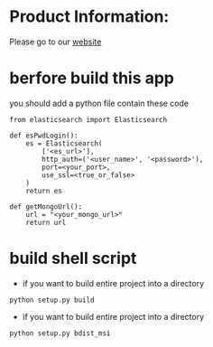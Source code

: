 # Product Information:
Please go to our [website]()

# berfore build this app

you should add a python file contain these code
```
from elasticsearch import Elasticsearch

def esPwdLogin():
    es = Elasticsearch(
        ['<es_url>'],
        http_auth=('<user_name>', '<password>'),
        port=<your_port>,
        use_ssl=<true_or_false>
    )
    return es

def getMongoUrl():
    url = "<your_mongo_url>"
    return url
```

# build shell script
* if you want to build entire project into a directory 
```
python setup.py build
```

* if you want to build entire project into a directory 
```
python setup.py bdist_msi
```
